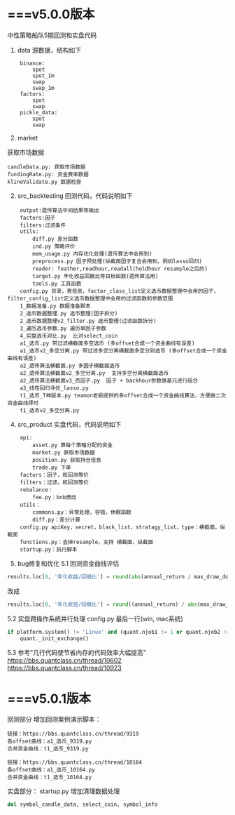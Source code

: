 # ===v5.0.0版本
中性策略船队5期回测和实盘代码
1. data 
源数据，结构如下
```
    binance:
        spot
        spot_1m
        swap
        swap_1m
    factors:
        spot
        swap
    pickle_data:
        spot
        swap
```
2. market

  获取市场数据

  ```
  candleData.py: 获取市场数据
  fundingRate.py: 资金费率数据
  klineValidate.py 数据检查
  ```

2. src_backtesting
回测代码，代码说明如下
```
    output:遗传算法中间结果等输出
    factors:因子
    filters:过滤条件
    utils:
        diff.py 差分函数
        ind.py 策略评价
        mem_usage.py 内存优化处理(遗传算法中会用到)
        preprocess.py 因子预处理(纵截面因子复合会用到，例如lasso回归)
        reader: feather,readhour,readall(holdhour resample之后的)
        target.py 年化收益回撤比等目标函数(遗传算法用)
        tools.py 工具函数
    config.py 目录，表信息，factor_class_list定义选币数据整理中会用的因子，filter_config_list定义选币数据整理中会用的过滤函数和参数范围
    1_数据准备.py 数据准备脚本
    2_选币数据整理.py 选币整理(因子拆分)
    2_选币数据整理v2_filter.py 选币整理(过滤函数拆分)
    3_遍历选币参数.py 遍历单因子参数
    4_实盘选币对比.py  比对select_coin
    a1_选币.py 带过滤横截面多空选币 (多offset合成一个资金曲线有误差)
    a1_选币v2_多空分离.py 带过滤多空分离横截面多空分别选币 (多offset合成一个资金曲线有误差)
    a2_遗传算法横截面.py 多因子横截面选币
    a2_遗传算法横截面v2_多空分离.py  支持多空分离横截面选币
    a2_遗传算法横截面v3_百因子.py  因子 + backhour参数做基元进行组合
    a3_线性回归寻优_lasso.py  
    t1_选币_T神版本.py teamon老板提供的多offset合成一个资金曲线算法，方便做二次资金曲线择时
    t1_选币v2_多空分离.py 
```
4. src_product
   实盘代码，代码说明如下

```
    api:
        asset.py 算每个策略分配的资金
        market.py 获取市场数据
        position.py 获取持仓信息
        trade.py 下单
    factors：因子，和回测等价
    filters：过滤，和回测等价
    rebalance：
        fee.py：bnb燃烧
    utils：
        commons.py：异常处理，容错，休眠函数
        diff.py：差分计算
    config.py apiKey，secret，black_list，stratagy_list，type：横截面，纵截面
    functions.py：去掉resample，支持 横截面，纵截面
    startup.py：执行脚本
```

5. bug修复和优化
5.1 回测资金曲线评估
```python
results.loc[0, '年化收益/回撤比'] = round(abs(annual_return / max_draw_down), 2)
```
改成
```python
results.loc[0, '年化收益/回撤比'] = round((annual_return) / abs(max_draw_down), 2)
```

5.2 实盘跨操作系统并行处理
config.py 最后一行(win, mac系统)
```python
if platform.system() != 'Linux' and (quant.njob1 != 1 or quant.njob2 != 1):
	quant._init_exchange()
```
5.3 参考"几行代码使节省内存的代码效率大幅提高"
https://bbs.quantclass.cn/thread/10602
https://bbs.quantclass.cn/thread/10923

# ===v5.0.1版本
回测部分
增加回测案例演示脚本：
```
链接：https://bbs.quantclass.cn/thread/9319
各offset曲线：a1_选币_9319.py
合并资金曲线：t1_选币_9319.py
```
```
链接：https://bbs.quantclass.cn/thread/10164
各offset曲线：a1_选币_10164.py
合并资金曲线：t1_选币_10164.py
```

实盘部分：
startup.py 增加清理数据处理
```python
del symbol_candle_data, select_coin, symbol_info
```

